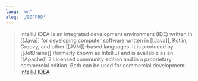 ```yaml
---
lang: 'en'
slug: '/90FF99'
---
```


> IntelliJ IDEA is an integrated development environment (IDE) written in [[Java]] for developing computer software written in [[Java]], Kotlin, Groovy, and other [[JVM]]-based languages. It is produced by [[JetBrains]] (formerly known as IntelliJ) and is available as an [[Apache]] 2 Licensed community edition and in a proprietary commercial edition. Both can be used for commercial development. [IntelliJ IDEA](https://en.wikipedia.org/wiki/IntelliJ_IDEA)
